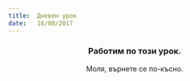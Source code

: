 ```yaml
---
title:  Дневен урок
date:   16/08/2017
---
```


### <center>Работим по този урок.</center>
<center>Моля, върнете се по-късно.</center>